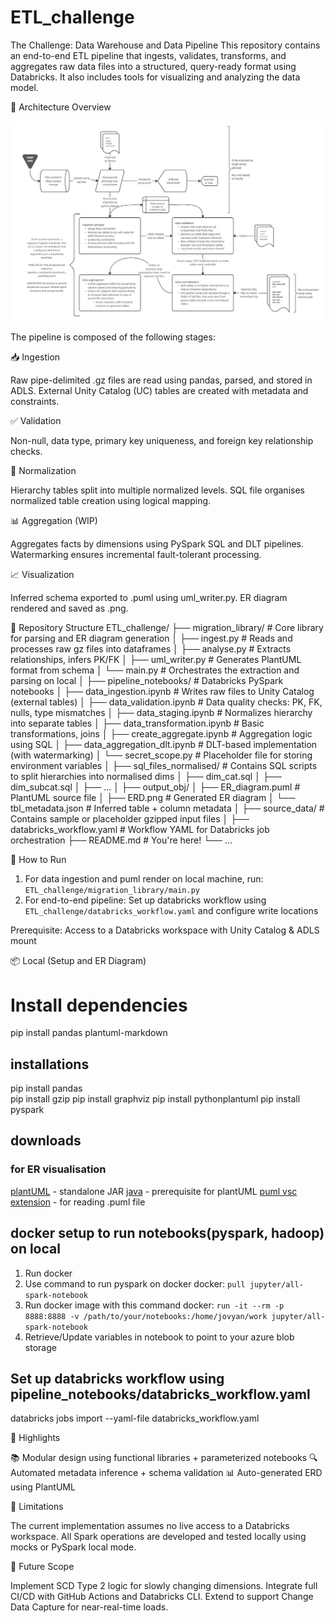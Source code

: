 # ETL_challenge
The Challenge: Data Warehouse and Data Pipeline
This repository contains an end-to-end ETL pipeline that ingests, validates, transforms, and aggregates raw data files into a structured, query-ready format using Databricks.
It also includes tools for visualizing and analyzing the data model.

🧱 Architecture Overview

![alt text](https://github.com/peaskipper/ETL_challenge/blob/develop/ETL%20challenge.jpg)

The pipeline is composed of the following stages:

📥 Ingestion

Raw pipe-delimited .gz files are read using pandas, parsed, and stored in ADLS.
External Unity Catalog (UC) tables are created with metadata and constraints.

✅ Validation

Non-null, data type, primary key uniqueness, and foreign key relationship checks.

📐 Normalization

Hierarchy tables split into multiple normalized levels.
SQL file organises normalized table creation using logical mapping.

📊 Aggregation (WIP)

Aggregates facts by dimensions using PySpark SQL and DLT pipelines.
Watermarking ensures incremental fault-tolerant processing.

📈 Visualization

Inferred schema exported to .puml using uml_writer.py.
ER diagram rendered and saved as .png.

📁 Repository Structure
ETL_challenge/
├── migration_library/           # Core library for parsing and ER diagram generation
│   ├── ingest.py                # Reads and processes raw gz files into dataframes
│   ├── analyse.py               # Extracts relationships, infers PK/FK
│   ├── uml_writer.py            # Generates PlantUML format from schema
│   └── main.py                  # Orchestrates the extraction and parsing on local
│
├── pipeline_notebooks/         # Databricks PySpark notebooks
│   ├── data_ingestion.ipynb    # Writes raw files to Unity Catalog (external tables)
│   ├── data_validation.ipynb   # Data quality checks: PK, FK, nulls, type mismatches
│   ├── data_staging.ipynb      # Normalizes hierarchy into separate tables
│   ├── data_transformation.ipynb   # Basic transformations, joins
│   ├── create_aggregate.ipynb      # Aggregation logic using SQL
│   ├── data_aggregation_dlt.ipynb  # DLT-based implementation (with watermarking)
│   └── secret_scope.py             # Placeholder file for storing environment variables
│
├── sql_files_normalised/       # Contains SQL scripts to split hierarchies into normalised dims
│   ├── dim_cat.sql
│   ├── dim_subcat.sql
│   ├── ...
│
├── output_obj/
│   ├── ER_diagram.puml         # PlantUML source file
│   ├── ERD.png                 # Generated ER diagram
│   └── tbl_metadata.json       # Inferred table + column metadata
│
├── source_data/                # Contains sample or placeholder gzipped input files
│
├── databricks_workflow.yaml    # Workflow YAML for Databricks job orchestration
├── README.md                   # You're here!
└── ...


🚀 How to Run

1. For data ingestion and puml render on local machine, run: `ETL_challenge/migration_library/main.py`
2. For end-to-end pipeline: Set up databricks workflow using `ETL_challenge/databricks_workflow.yaml` and configure write locations

Prerequisite: Access to a Databricks workspace with Unity Catalog & ADLS mount

📦 Local (Setup and ER Diagram)

# Install dependencies
pip install pandas plantuml-markdown

## installations

pip install pandas  
pip install gzip
pip install graphviz
pip install pythonplantuml
pip install pyspark

## downloads
### for ER visualisation
[plantUML](https://plantuml.com/download) - standalone JAR
[java](https://www.oracle.com/java/technologies/downloads/#jdk24-windows) - prerequisite for plantUML
[puml vsc extension](https://marketplace.visualstudio.com/items?itemName=jebbs.plantuml) - for reading .puml file

## docker setup to run notebooks(pyspark, hadoop) on local 
1. Run docker
2. Use command to run pyspark on docker docker: `pull jupyter/all-spark-notebook`
3. Run docker image with this command docker: `run -it --rm -p 8888:8888 -v /path/to/your/notebooks:/home/jovyan/work jupyter/all-spark-notebook`
4. Retrieve/Update variables in notebook to point to your azure blob storage

## Set up databricks workflow using pipeline_notebooks/databricks_workflow.yaml
databricks jobs import --yaml-file databricks_workflow.yaml

📌 Highlights

📚 Modular design using functional libraries + parameterized notebooks
🔍 Automated metadata inference + schema validation
📊 Auto-generated ERD using PlantUML

📝 Limitations

The current implementation assumes no live access to a Databricks workspace.
All Spark operations are developed and tested locally using mocks or PySpark local mode.

📌 Future Scope

Implement SCD Type 2 logic for slowly changing dimensions.
Integrate full CI/CD with GitHub Actions and Databricks CLI.
Extend to support Change Data Capture for near-real-time loads.

